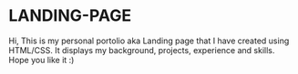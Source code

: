 # LANDING-PAGE

Hi, This is my personal portolio aka Landing page that I have created using HTML/CSS. 
It displays my background, projects, experience and skills.
Hope you like it :)
